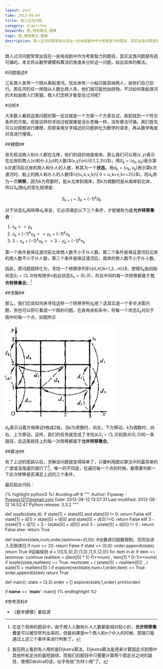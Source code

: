 ```yaml
---
layout: post
time: 2013-09-04
title: 商人过河问题
category: Algorithm
keywords: 图,搜索算法,建模
tags: 图,搜索算法,建模
description: 商人过河问题常常出现在一些电视剧中作为考察智力的题目，其实这类问题是有迹可循的，本文将从数学建模和算法的角度来分析这一问题，给出具体的解法。
---
```


商人过河问题常常出现在一些电视剧中作为考察智力的题目，其实这类问题是有迹可循的，本文将从数学建模和算法的角度来分析这一问题，给出具体的解法。

#问题描述#

三名商人各带一个随从乘船渡河。现此岸有一小船只能容纳两人，由他们自己划行。若在河的任一岸随从人数比商人多，他们就可能抢劫财物。不过如何乘船渡河的大权由商人们掌握。商人们怎样才能安全过河呢?

#分析#

大多数人看到这类问题的第一反应就是一个方案一个方案去试，直到找到一个符合条件的方案。但是这样的寻找过程就像是没头苍蝇一样，没有章法可循。我们首先可以对原题进行建模，将原来用文字描述的问题转化为数学的语言，再从数学角度对其进行搜索。

##建模##

首先假设商人和仆人都在北岸，他们的目的地是南岸。那么我们可以用$(x,y)$表示在北岸的商人($x$)和仆人($y$)的人数($(x,y)\in\\{0,1,2,3\\}$)，用$S_k = (x_k,y_k)$表示第k次渡河前北岸的商人和仆人的人数，称其为一个**状态**。用$d_k=(u_k,v_k)$表示第k次渡河时，船上的商人和仆人的人数($\\{(u_k,v_k)\| 0 < u_k+v_k<=2\\}$)。将$d_k$称为一次**转移**。因为k为奇数时，是从北岸到南岸，而k为偶数时是从南岸到北岸，所以$S_k$随$d_k$的变化规律是:

$$
\begin{equation}
S_{k+1}=S_k+(-1)^kd_k
\end{equation}
$$

对于状态$S_k$和转移$d_k$来说，它必须满足以下三个条件，才能被称为是**允许转移集合**：

1. $x_k >= y_k$
2. $x_k+(-1)^ku_k >= y_k+(-1)^kv_k$
3. $3-x_k+(-1)^ku_k >= 3-y_k+(-1)^kv_k$

第一个条件是保证渡河前北岸商人数不小于仆人数，第二个条件是保证渡河后北岸的商人数不小于仆人数，第三个条件是保证渡河后，南岸的商人数不小于仆人数。

因此，原问题就转化为，寻找一个转移序列$\\{d_k\|k=1,2...n\\}$，使得$S_k$由初始状态$S_1=(3,3)$经有限步n到达状态$S_n=(0,0)$，并且中间的每一次转移都属于**允许转移集合**。[^1]

[^1]:在这个具体的题目中，由于商人人数和仆人人数都是相对较小的，**允许转移集合**是可以被穷举列出来的，但是如果是m个商人和n个仆人的时候，那就只能通过上述三个条件来进行判断了。

##求解##

那么，我们应该如何来寻找这样一个转移序列$d_k$呢？这其实是一个多步决策问题，但也可以把它看成一个图的问题。在直角坐标系中，将每一个状态$S_k$对应于图中的每一个点，如图所示

![图算法](/assets/image/posts/2013-9-4-across-the-river.png)

$d_k$表示沿着方格移动1格或2格，当k为奇数时，向左，下方移动，k为偶数时，向右、上方移动。这样，我们的任务就变成了寻找从$S_1=(3,3)$到原点$(0,0)$的一条路径，且这条路径上的每一次转移都属于**允许转移集合**。


##算法##

有了上述的思路以后，求解该问题就变得简单了，只要利用图论算法中的最简单的广度或深度遍历就行了[^2]，唯一的不同是，在遍历每一个点的时候，都需要判断一下此次转移是否满足上述的三个条件。

[^2]:我在网上看到有人用的是Dijkstra算法，Dijkstra算法是用来计算固定点到图中其他所有定点的最短路径，而我们的题目中只需要计算两个固定点之间的路径，使用Dijkstra的话，似乎有些“大材小用”了。

最后贴出代码：

{% highlight python3 %}
#coding:utf-8
"""
Author: Flyaway - flyaway1217@gmail.com
Date: 2013-08-12 13:57:31
Last modified: 2013-08-12 14:52:47
Python release: 3.3.2
"""

def issafe(state,d):
    if state[1] > state[0] and state[0] != 0:
        return False
    elif state[1] + d[1] > state[0] + d[0] and state[0] + d[0] !=0:
        return False
    elif 3 - (state[1] + d[1]) > 3 - (state[0] + d[0]) and 3 - (state[0] + d[0]) != 0 :
        return False
    else:
        return True

def explore(state,num,order,lastmove=(0,0)):
    #设置递归层数限制，否则会进入无限递归
    if num >= 20:
        return False
    if state == (0,0):
        order.append(state)
        return True
    #运输规则
    d = [(0,1),(0,2),(1,0),(1,1),(2,0)]
    for item in d:
        if item == lastmove:
            continue
        realitem = (item[0] * ((-1)**num) , item[1] * ((-1)**num))
        if issafe(state,realitem) == True:
            nextstate = ( (state[0] + realitem[0]) , ( state[1] + realitem[1]) )
            if explore(nextstate,num+1,order,item) == True:
                order.append(state)
                return True

def main():
    state = (3,3)
    order = [] 
    explore(state,1,order)
    print(order)



if __name__ == '__main__':
    main()
{% endhighlight %}


#参考资料#

- 《数学建模》姜启源

